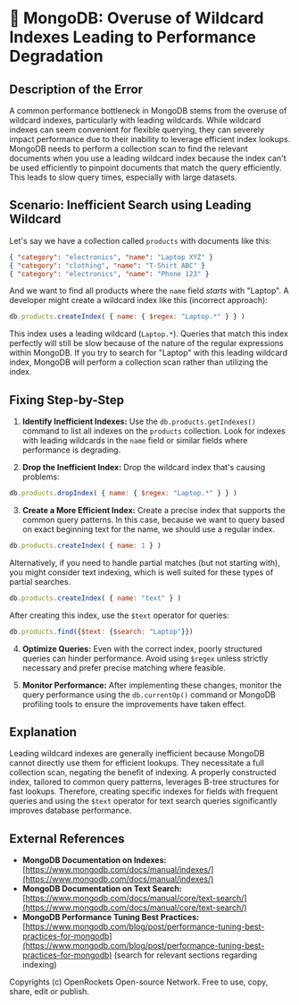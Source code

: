 # 🐞 MongoDB: Overuse of Wildcard Indexes Leading to Performance Degradation


## Description of the Error

A common performance bottleneck in MongoDB stems from the overuse of wildcard indexes, particularly with leading wildcards.  While wildcard indexes can seem convenient for flexible querying, they can severely impact performance due to their inability to leverage efficient index lookups.  MongoDB needs to perform a collection scan to find the relevant documents when you use a leading wildcard index because the index can't be used efficiently to pinpoint documents that match the query efficiently.  This leads to slow query times, especially with large datasets.

## Scenario:  Inefficient Search using Leading Wildcard

Let's say we have a collection called `products` with documents like this:

```json
{ "category": "electronics", "name": "Laptop XYZ" }
{ "category": "clothing", "name": "T-Shirt ABC" }
{ "category": "electronics", "name": "Phone 123" }
```

And we want to find all products where the `name` field *starts* with "Laptop".  A developer might create a wildcard index like this (incorrect approach):

```javascript
db.products.createIndex( { name: { $regex: "Laptop.*" } } )
```

This index uses a leading wildcard (`Laptop.*`).  Queries that match this index perfectly will still be slow because of the nature of the regular expressions within MongoDB.   If you try to search for "Laptop" with this leading wildcard index, MongoDB will perform a collection scan rather than utilizing the index.


## Fixing Step-by-Step

1. **Identify Inefficient Indexes:** Use the `db.products.getIndexes()` command to list all indexes on the `products` collection. Look for indexes with leading wildcards in the `name` field or similar fields where performance is degrading.

2. **Drop the Inefficient Index:** Drop the wildcard index that's causing problems:

```javascript
db.products.dropIndex( { name: { $regex: "Laptop.*" } } )
```

3. **Create a More Efficient Index:** Create a precise index that supports the common query patterns. In this case, because we want to query based on exact beginning text for the name, we should use a regular index.

```javascript
db.products.createIndex( { name: 1 } )
```

Alternatively, if you need to handle partial matches (but not starting with), you might consider text indexing, which is well suited for these types of partial searches.


```javascript
db.products.createIndex( { name: "text" } )
```

After creating this index, use the `$text` operator for queries:

```javascript
db.products.find({$text: {$search: "Laptop"}})
```


4. **Optimize Queries:**  Even with the correct index, poorly structured queries can hinder performance.  Avoid using `$regex` unless strictly necessary and prefer precise matching where feasible.

5. **Monitor Performance:** After implementing these changes, monitor the query performance using the `db.currentOp()` command or MongoDB profiling tools to ensure the improvements have taken effect.



## Explanation

Leading wildcard indexes are generally inefficient because MongoDB cannot directly use them for efficient lookups. They necessitate a full collection scan, negating the benefit of indexing.  A properly constructed index, tailored to common query patterns, leverages B-tree structures for fast lookups.  Therefore, creating specific indexes for fields with frequent queries and using the `$text` operator for text search queries significantly improves database performance.

## External References

* **MongoDB Documentation on Indexes:** [https://www.mongodb.com/docs/manual/indexes/](https://www.mongodb.com/docs/manual/indexes/)
* **MongoDB Documentation on Text Search:** [https://www.mongodb.com/docs/manual/core/text-search/](https://www.mongodb.com/docs/manual/core/text-search/)
* **MongoDB Performance Tuning Best Practices:** [https://www.mongodb.com/blog/post/performance-tuning-best-practices-for-mongodb](https://www.mongodb.com/blog/post/performance-tuning-best-practices-for-mongodb) (search for relevant sections regarding indexing)

Copyrights (c) OpenRockets Open-source Network. Free to use, copy, share, edit or publish.

